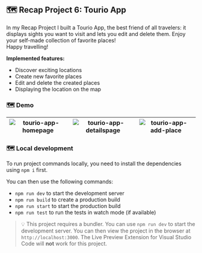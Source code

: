 ## 🗺️ Recap Project 6: Tourio App 

In my Recap Project I built a Tourio App, the best friend of all travelers: it displays sights you want to visit and lets you edit and delete them.
Enjoy your self-made collection of favorite places! <br> 
Happy travelling! 

**Implemented features:**
- Discover exciting locations
- Create new favorite places
- Edit and delete the created places
- Displaying the location on the map

### 🗺️ Demo

| ![tourio-app-homepage](https://github.com/Dariastep/tourio-app_recap_project_6/assets/123622878/c9ef5c36-9711-4163-a47a-5b15deef9e3b) | ![tourio-app-detailspage](https://github.com/Dariastep/tourio-app_recap_project_6/assets/123622878/e329fbf1-6019-4b0b-a4bd-eef4e83cafab) | ![tourio-app-add-place](https://github.com/Dariastep/tourio-app_recap_project_6/assets/123622878/da4d213f-69e4-4f6d-8001-de50e2f08bc6) |
|---|---|---|
### 🗺️ Local development

To run project commands locally, you need to install the dependencies using `npm i` first.

You can then use the following commands:

- `npm run dev` to start the development server
- `npm run build` to create a production build
- `npm run start` to start the production build
- `npm run test` to run the tests in watch mode (if available)

> 💡 This project requires a bundler. You can use `npm run dev` to start the development server. You can then view the project in the browser at `http://localhost:3000`. The Live Preview Extension for Visual Studio Code will **not** work for this project.
